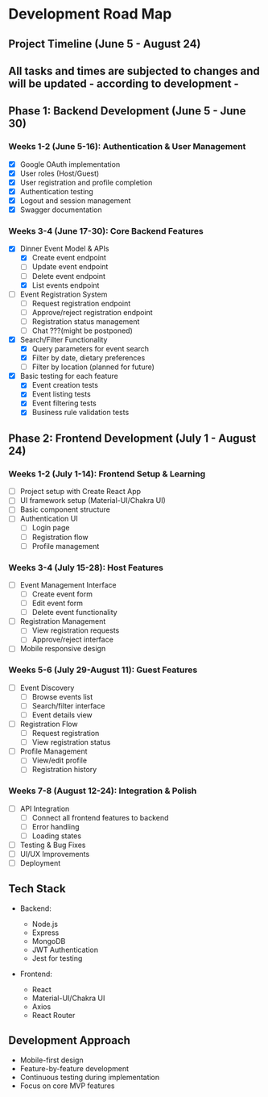 # Development Road Map

## Project Timeline (June 5 - August 24)

## All tasks and times are subjected to changes and will be updated - according to development -

## Phase 1: Backend Development (June 5 - June 30)

### Weeks 1-2 (June 5-16): Authentication & User Management
- [x] Google OAuth implementation
- [x] User roles (Host/Guest)
- [x] User registration and profile completion
- [x] Authentication testing
- [x] Logout and session management
- [x] Swagger documentation

### Weeks 3-4 (June 17-30): Core Backend Features
- [x] Dinner Event Model & APIs
  - [x] Create event endpoint
  - [ ] Update event endpoint
  - [ ] Delete event endpoint
  - [x] List events endpoint
- [ ] Event Registration System
  - [ ] Request registration endpoint
  - [ ] Approve/reject registration endpoint
  - [ ] Registration status management
  - [ ] Chat  ???(might be postponed)
- [x] Search/Filter Functionality
  - [x] Query parameters for event search
  - [x] Filter by date, dietary preferences
  - [ ] Filter by location (planned for future)
- [x] Basic testing for each feature
  - [x] Event creation tests
  - [x] Event listing tests  
  - [x] Event filtering tests
  - [x] Business rule validation tests

## Phase 2: Frontend Development (July 1 - August 24)

### Weeks 1-2 (July 1-14): Frontend Setup & Learning
- [ ] Project setup with Create React App
- [ ] UI framework setup (Material-UI/Chakra UI)
- [ ] Basic component structure
- [ ] Authentication UI
  - [ ] Login page
  - [ ] Registration flow
  - [ ] Profile management

### Weeks 3-4 (July 15-28): Host Features
- [ ] Event Management Interface
  - [ ] Create event form
  - [ ] Edit event form
  - [ ] Delete event functionality
- [ ] Registration Management
  - [ ] View registration requests
  - [ ] Approve/reject interface
- [ ] Mobile responsive design

### Weeks 5-6 (July 29-August 11): Guest Features
- [ ] Event Discovery
  - [ ] Browse events list
  - [ ] Search/filter interface
  - [ ] Event details view
- [ ] Registration Flow
  - [ ] Request registration
  - [ ] View registration status
- [ ] Profile Management
  - [ ] View/edit profile
  - [ ] Registration history

### Weeks 7-8 (August 12-24): Integration & Polish
- [ ] API Integration
  - [ ] Connect all frontend features to backend
  - [ ] Error handling
  - [ ] Loading states
- [ ] Testing & Bug Fixes
- [ ] UI/UX Improvements
- [ ] Deployment

## Tech Stack
- Backend:
  - Node.js
  - Express
  - MongoDB
  - JWT Authentication
  - Jest for testing

- Frontend:
  - React
  - Material-UI/Chakra UI
  - Axios
  - React Router

## Development Approach
- Mobile-first design
- Feature-by-feature development
- Continuous testing during implementation
- Focus on core MVP features
